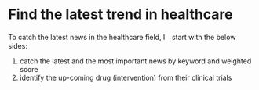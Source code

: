 # Find the latest trend in healthcare
To catch the latest news in the healthcare field, I　start with the below sides:
1. catch the latest and the most important news by keyword and weighted score
2. identify the up-coming drug (intervention) from their clinical trials
